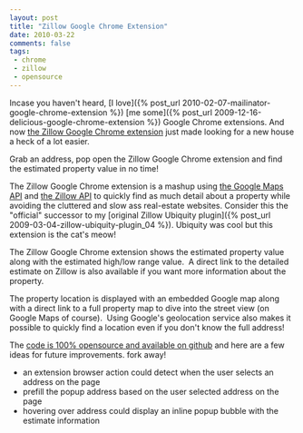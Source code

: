 ```yaml
---
layout: post
title: "Zillow Google Chrome Extension"
date: 2010-03-22
comments: false
tags:
 - chrome
 - zillow
 - opensource
---
```


Incase you haven't heard, [I love]({% post_url 2010-02-07-mailinator-google-chrome-extension %})
[me some]({% post_url 2009-12-16-delicious-google-chrome-extension %}) Google Chrome extensions.
And now [the Zillow Google Chrome extension](https://chrome.google.com/extensions/detail/hpfpmhoefhblnbnipeapenjojpcbifpo/) just made looking for a new house a heck of a lot easier.

Grab an address, pop open the Zillow Google Chrome extension and find the estimated property value in no time!


The Zillow Google Chrome extension is a mashup using
[the Google Maps API](http://code.google.com/apis/maps/documentation/v3/introduction.html) and
[the Zillow API](http://www.zillow.com/howto/api/GetZestimate.htm) to quickly find
as much detail about a property while avoiding the cluttered and slow ass real-estate websites.
Consider this the "official" successor to my
[original Zillow Ubiquity plugin]({% post_url 2009-03-04-zillow-ubiquity-plugin_04 %}).
Ubiquity was cool but this extension is the cat's meow!


The Zillow Google Chrome extension shows the estimated property value along with the estimated high/low range value.  A direct link to the detailed estimate on Zillow is also available if you want more information about the property.


The property location is displayed with an embedded Google map along with a direct link to a full property map to dive into the street view (on Google Maps of course).  Using Google's geolocation service also makes it possible to quickly find a location even if you don't know the full address!


The [code is 100% opensource and available on github](http://github.com/wireframe/zillow-chrome-extension) and here are a few ideas for future improvements. fork away!

  - an extension browser action could detect when the user selects an address on the page
  - prefill the popup address based on the user selected address on the page
  - hovering over address could display an inline popup bubble with the estimate information

